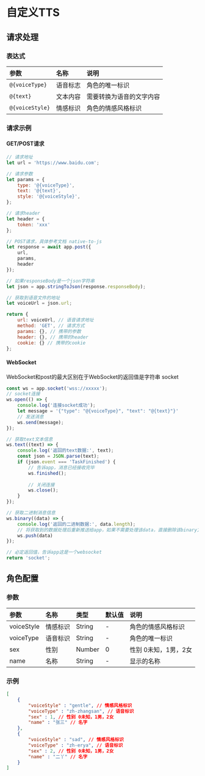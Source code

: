 # 自定义TTS

## 请求处理

### 表达式
| 参数              | 名称   | 说明           |
|:----------------|:-----|:-------------|
| `@{voiceType}`  | 语音标志 | 角色的唯一标识      |
| `@{text}`       | 文本内容 | 需要转换为语音的文字内容 |
| `@{voiceStyle}` | 情感标识 | 角色的情感风格标识 |

### 请求示例

#### GET/POST请求
```javascript
// 请求地址
let url = 'https://www.baidu.com'; 

// 请求参数
let params = {
	type: '@{voiceType}',
	text: '@{text}',
	style: '@{voiceStyle}',
};

// 请求header
let header = {
	token: 'xxx'	
};

// POST请求，具体参考文档 native-to-js
let response = await app.post({
	url,
	params,
	header
});

// 如果responseBody是一个json字符串
let json = app.stringToJson(response.responseBody);

// 获取到语音文件的地址
let voiceUrl = json.url;

return {
	url: voiceUrl, // 语音请求地址
	method: 'GET', // 请求方式
	params: {}, // 携带的参数
	header: {}, // 携带的header
	cookie: {} // 携带的cookie
};
```

#### WebSocket

WebSocket和post的最大区别在于WebSocket的返回值是字符串 socket

```javascript
const ws = app.socket('wss://xxxxx');
// socket连接
ws.open(() => {
    console.log('连接socket成功');
    let message = '{"type": "@{voiceType}", "text": "@{text}"}'
    // 发送消息
    ws.send(message);
});

// 获取text文本信息
ws.text((text) => {
    console.log('返回的text数据:', text);
    const json = JSON.parse(text);
    if (json.event === 'TaskFinished') {
        // 告诉app，消息已经接收完毕
        ws.finished();
        
        // 关闭连接
        ws.close();
    }
});

// 获取二进制消息信息
ws.binary((data) => {
    console.log('返回的二进制数据:', data.length);
    // 将获取到的数据处理后重新推送给app，如果不需要处理该data，直接删除该binary方法
    ws.push(data)
});

// 必定返回值，告诉app这是一个websocket
return 'socket';
```

## 角色配置

### 参数

| 参数        | 名称   | 类型     | 默认值 | 说明           |
|:----------|:-----|:-------|:----|:-------------|
| voiceStyle | 情感标识 | String | -   | 角色的情感风格标识  |
| voiceType | 语音标识 | String | -   | 角色的唯一标识      |
| sex       | 性别   | Number | 0   | 性别 0未知，1男，2女 |
| name      | 名称   | String | -   | 显示的名称        |

### 示例
```json
[
    {
        "voiceStyle" : "gentle", // 情感风格标识
        "voiceType" : "zh-zhangsan", // 语音标识
        "sex" : 1, // 性别 0未知，1男，2女
        "name" : "张三" // 名字
    },
    {
	    "voiceStyle" : "sad", // 情感风格标识
        "voiceType" : "zh-erya", // 语音标识
        "sex" : 2, // 性别 0未知，1男，2女
        "name" : "二丫" // 名字
    }
]
```
